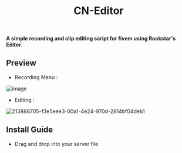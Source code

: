 <div align='center'><h1>CN-Editor</h3></div><br>

**A simple recording and clip editing script for fivem using Rockstar's Editor.**

## Preview
- Recording Menu :

![image](https://user-images.githubusercontent.com/92865037/213888692-5bbcd182-20d7-4646-9396-8c7e2fd7e171.png)

- Editing :

![213888705-f3e5eee3-00a1-4e24-970d-2814bf04deb1](https://user-images.githubusercontent.com/92865037/215717633-762ddda4-2a54-42a8-a35f-dc14ccef5c03.png)



## Install Guide
- Drag and drop into your server file
